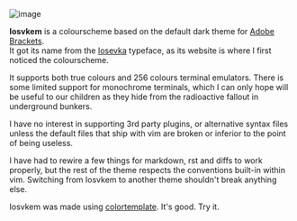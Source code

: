 ![image](https://i.ibb.co/kgDDYD4/iosvkem-dark.png)

**Iosvkem** is a colourscheme based on the default dark theme for [Adobe Brackets](https://github.com/adobe/brackets).  
It got its name from the [Iosevka](https://be5invis.github.io/Iosevka/) 
typeface, as its website is where I first noticed the colourscheme.

It supports both true colours and 256 colours terminal emulators. There is 
some limited support for monochrome terminals, which I can only hope will be 
useful to our children as they hide from the radioactive fallout in underground
bunkers.

I have no interest in supporting 3rd party plugins, or alternative syntax files
unless the default files that ship with vim are broken or inferior to the point
of being useless.

I have had to rewire a few things for markdown, rst and diffs to work properly,
but the rest of the theme respects the conventions built-in within vim. 
Switching from Iosvkem to another theme shouldn't break anything else.


Iosvkem was made using [colortemplate](https://github.com/lifepillar/vim-colortemplate).
It's good. Try it.

